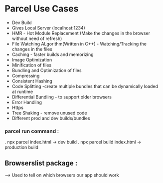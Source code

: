 # Parcel Use Cases

- Dev Build
- Gives Local Server (localhost:1234)
- HMR - Hot Module Replacement (Make the changes in the browser without need of refresh)
- File Watching ALgorithm(Written in C++) - Watching/Tracking the changes in the files
- Caching - faster builds and memorizing
- Image Optimization
- Minification of files
- Bundling and Optimization of files
- Compressing
- Consistent Hashing
- Code Splitting -create multiple bundles that can be dynamically loaded at runtime
- Differential Bundling - to support older browsers
- Error Handling
- Https
- Tree Shaking - remove unused code
- Different prod and dev builds/bundles

### parcel run command :

. npx parcel index.html -> dev build
. npx parcel build index.html -> production build

## Browserslist package :

--> Used to tell on which browsers our app should work
